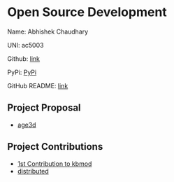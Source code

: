 # Open Source Development

Name: Abhishek Chaudhary

UNI: ac5003

Github: [link](https://github.com/A-Chaudhary)

PyPi: [PyPi](https://pypi.org/user/a-chaudhary/)

GitHub README: [link](https://github.com/A-Chaudhary/A-Chaudhary/blob/main/README.md)

## Project Proposal

- [age3d](../projects/python/age3d.md)

## Project Contributions

- [1st Contribution to kbmod](https://github.com/dirac-institute/kbmod/pull/290)
- [distributed](../projects/python/distributed.md)
